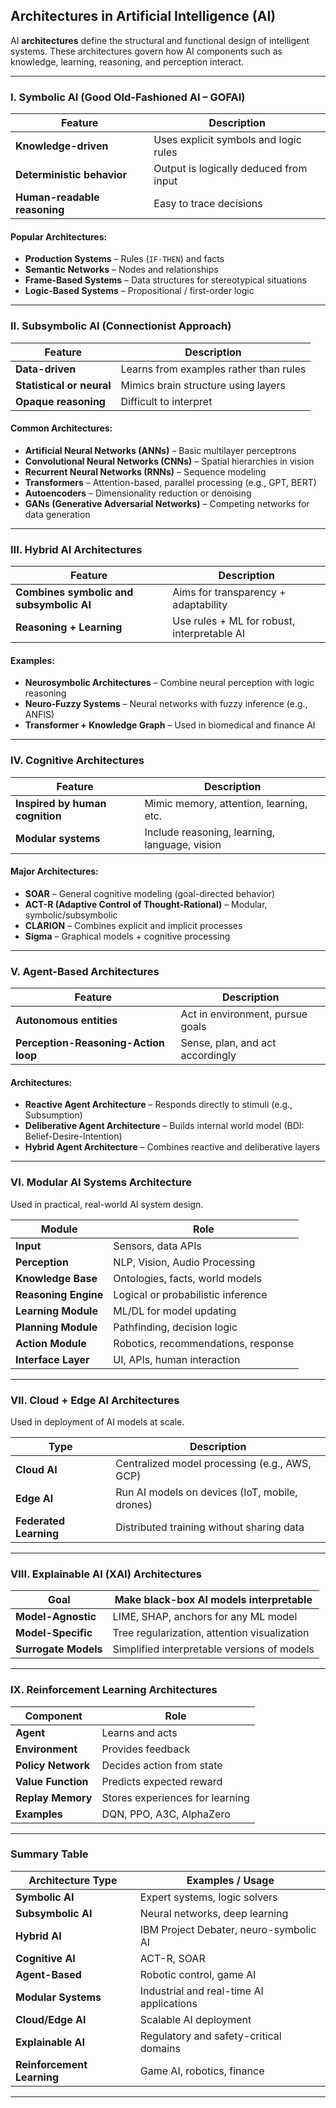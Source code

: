 ## **Architectures in Artificial Intelligence (AI)**

AI **architectures** define the structural and functional design of intelligent systems. These architectures govern how AI components such as knowledge, learning, reasoning, and perception interact.

---

### **I. Symbolic AI (Good Old-Fashioned AI – GOFAI)**

| Feature                      | Description                            |
| ---------------------------- | -------------------------------------- |
| **Knowledge-driven**         | Uses explicit symbols and logic rules  |
| **Deterministic behavior**   | Output is logically deduced from input |
| **Human-readable reasoning** | Easy to trace decisions                |

#### Popular Architectures:

* **Production Systems** – Rules (`IF-THEN`) and facts
* **Semantic Networks** – Nodes and relationships
* **Frame-Based Systems** – Data structures for stereotypical situations
* **Logic-Based Systems** – Propositional / first-order logic

---

### **II. Subsymbolic AI (Connectionist Approach)**

| Feature                   | Description                            |
| ------------------------- | -------------------------------------- |
| **Data-driven**           | Learns from examples rather than rules |
| **Statistical or neural** | Mimics brain structure using layers    |
| **Opaque reasoning**      | Difficult to interpret                 |

#### Common Architectures:

* **Artificial Neural Networks (ANNs)** – Basic multilayer perceptrons
* **Convolutional Neural Networks (CNNs)** – Spatial hierarchies in vision
* **Recurrent Neural Networks (RNNs)** – Sequence modeling
* **Transformers** – Attention-based, parallel processing (e.g., GPT, BERT)
* **Autoencoders** – Dimensionality reduction or denoising
* **GANs (Generative Adversarial Networks)** – Competing networks for data generation

---

### **III. Hybrid AI Architectures**

| Feature                                  | Description                                 |
| ---------------------------------------- | ------------------------------------------- |
| **Combines symbolic and subsymbolic AI** | Aims for transparency + adaptability        |
| **Reasoning + Learning**                 | Use rules + ML for robust, interpretable AI |

#### Examples:

* **Neurosymbolic Architectures** – Combine neural perception with logic reasoning
* **Neuro-Fuzzy Systems** – Neural networks with fuzzy inference (e.g., ANFIS)
* **Transformer + Knowledge Graph** – Used in biomedical and finance AI

---

### **IV. Cognitive Architectures**

| Feature                         | Description                                   |
| ------------------------------- | --------------------------------------------- |
| **Inspired by human cognition** | Mimic memory, attention, learning, etc.       |
| **Modular systems**             | Include reasoning, learning, language, vision |

#### Major Architectures:

* **SOAR** – General cognitive modeling (goal-directed behavior)
* **ACT-R (Adaptive Control of Thought-Rational)** – Modular, symbolic/subsymbolic
* **CLARION** – Combines explicit and implicit processes
* **Sigma** – Graphical models + cognitive processing

---

### **V. Agent-Based Architectures**

| Feature                              | Description                      |
| ------------------------------------ | -------------------------------- |
| **Autonomous entities**              | Act in environment, pursue goals |
| **Perception-Reasoning-Action loop** | Sense, plan, and act accordingly |

#### Architectures:

* **Reactive Agent Architecture** – Responds directly to stimuli (e.g., Subsumption)
* **Deliberative Agent Architecture** – Builds internal world model (BDI: Belief-Desire-Intention)
* **Hybrid Agent Architecture** – Combines reactive and deliberative layers

---

### **VI. Modular AI Systems Architecture**

Used in practical, real-world AI system design.

| Module               | Role                                |
| -------------------- | ----------------------------------- |
| **Input**            | Sensors, data APIs                  |
| **Perception**       | NLP, Vision, Audio Processing       |
| **Knowledge Base**   | Ontologies, facts, world models     |
| **Reasoning Engine** | Logical or probabilistic inference  |
| **Learning Module**  | ML/DL for model updating            |
| **Planning Module**  | Pathfinding, decision logic         |
| **Action Module**    | Robotics, recommendations, response |
| **Interface Layer**  | UI, APIs, human interaction         |

---

### **VII. Cloud + Edge AI Architectures**

Used in deployment of AI models at scale.

| Type                   | Description                                    |
| ---------------------- | ---------------------------------------------- |
| **Cloud AI**           | Centralized model processing (e.g., AWS, GCP)  |
| **Edge AI**            | Run AI models on devices (IoT, mobile, drones) |
| **Federated Learning** | Distributed training without sharing data      |

---

### **VIII. Explainable AI (XAI) Architectures**

| Goal                 | Make black-box AI models interpretable       |
| -------------------- | -------------------------------------------- |
| **Model-Agnostic**   | LIME, SHAP, anchors for any ML model         |
| **Model-Specific**   | Tree regularization, attention visualization |
| **Surrogate Models** | Simplified interpretable versions of models  |

---

### **IX. Reinforcement Learning Architectures**

| Component          | Role                            |
| ------------------ | ------------------------------- |
| **Agent**          | Learns and acts                 |
| **Environment**    | Provides feedback               |
| **Policy Network** | Decides action from state       |
| **Value Function** | Predicts expected reward        |
| **Replay Memory**  | Stores experiences for learning |
| **Examples**       | DQN, PPO, A3C, AlphaZero        |

---

### **Summary Table**

| Architecture Type          | Examples / Usage                         |
| -------------------------- | ---------------------------------------- |
| **Symbolic AI**            | Expert systems, logic solvers            |
| **Subsymbolic AI**         | Neural networks, deep learning           |
| **Hybrid AI**              | IBM Project Debater, neuro-symbolic AI   |
| **Cognitive AI**           | ACT-R, SOAR                              |
| **Agent-Based**            | Robotic control, game AI                 |
| **Modular Systems**        | Industrial and real-time AI applications |
| **Cloud/Edge AI**          | Scalable AI deployment                   |
| **Explainable AI**         | Regulatory and safety-critical domains   |
| **Reinforcement Learning** | Game AI, robotics, finance               |

---
